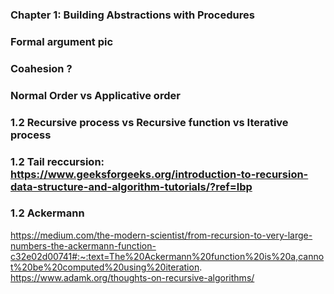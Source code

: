 ### Chapter 1: Building Abstractions with Procedures

### Formal argument pic
### Coahesion ?
### Normal Order vs Applicative order  

### 1.2 Recursive process vs Recursive function vs Iterative process
### 1.2 Tail reccursion: https://www.geeksforgeeks.org/introduction-to-recursion-data-structure-and-algorithm-tutorials/?ref=lbp
### 1.2 Ackermann 
https://medium.com/the-modern-scientist/from-recursion-to-very-large-numbers-the-ackermann-function-c32e02d00741#:~:text=The%20Ackermann%20function%20is%20a,cannot%20be%20computed%20using%20iteration.
https://www.adamk.org/thoughts-on-recursive-algorithms/